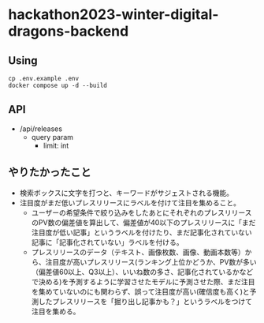 # hackathon2023-winter-digital-dragons-backend

## Using

```Shell
cp .env.example .env
docker compose up -d --build
```

## API

- /api/releases
  - query param
    - limit: int

## やりたかったこと
- 検索ボックスに文字を打つと、キーワードがサジェストされる機能。
- 注目度がまだ低いプレスリリースにラベルを付けて注目を集めること。
  - ユーザーの希望条件で絞り込みをしたあとにそれぞれのプレスリリースのPV数の偏差値を算出して、偏差値が40以下のプレスリリースに「まだ注目度が低い記事」というラベルを付けたり、まだ記事化されていない記事に「記事化されていない」ラベルを付ける。
  - プレスリリースのデータ（テキスト、画像枚数、画像、動画本数等）から、注目度が高いプレスリリース(ランキング上位かどうか、PV数が多い（偏差値60以上、Q3以上）、いいね数の多さ、記事化されているかなどで決める)を予測するように学習させたモデルに予測させた際、まだ注目を集めていないのにも関わらず、誤って注目度が高い(確信度も高く)と予測したプレスリリースを「掘り出し記事かも？」というラベルをつけて注目を集める。
